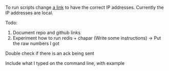 To run scripts change [a link](../session_semantics/config.json) to have the correct IP addresses. Currently the IP addresses are local. 

Todo:
1. Document repo and github links
2. Experiment how to run redis + chapar (Write some instructions) -> Put the raw numbers I got 

Double check if there is an ack being sent

Include what I typed on the command line, with example 

